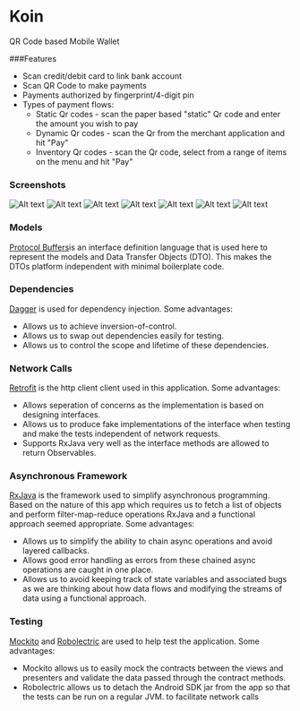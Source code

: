 # Koin
QR Code based Mobile Wallet

###Features

* Scan credit/debit card to link bank account
* Scan QR Code to make payments
* Payments authorized by fingerprint/4-digit pin 
* Types of payment flows:
   * Static Qr codes - scan the paper based "static" Qr code and enter the amount you wish to pay
   * Dynamic Qr codes - scan the Qr from the merchant application and hit "Pay"
   * Inventory Qr codes - scan the Qr code, select from a range of items on the menu and hit "Pay"

### Screenshots

![Alt text](koin-android/app/src/main/assets/screenshots/facebook_login.png?raw=true "Login Screen") 
![Alt text](koin-android/app/src/main/assets/screenshots/home_screen.png?raw=true "Home Screen")
![Alt text](koin-android/app/src/main/assets/screenshots/profile_screen.png?raw=true "Profile Screen")
![Alt text](koin-android/app/src/main/assets/screenshots/cc_screen.png?raw=true "Scan Credit Card")
![Alt text](koin-android/app/src/main/assets/screenshots/detailed_reciept_screen.png?raw=true "Detailed Receipt Screen")
![Alt text](koin-android/app/src/main/assets/screenshots/inventory_static_list.png?raw=true "Merchant Inventory List")
![Alt text](koin-android/app/src/main/assets/screenshots/detailed_inventory_item.png?raw=true "Detailed Inventory Item")


### Models
[Protocol Buffers](https://github.com/google/protobuf)is an interface definition language that is used here to represent the models and Data Transfer Objects (DTO). This makes the DTOs platform independent with minimal boilerplate code.


### Dependencies

[Dagger](https://github.com/google/dagger) is used for dependency injection. Some advantages: 
 -  Allows us to achieve inversion-of-control.
 -  Allows us to swap out dependencies easily for testing.
 -  Allows us to control the scope and lifetime of these dependencies.

### Network Calls

[Retrofit](https://github.com/square/retrofit) is the http client client used in this application. Some advantages:
 - Allows seperation of concerns as the implementation is based on designing interfaces.
 - Allows us to produce fake implementations of the interface when testing and make the tests independent of network requests. 
 - Supports RxJava very well as the interface methods are allowed to return Observables.

### Asynchronous Framework

[RxJava](https://github.com/ReactiveX/RxJava) is the framework used to simplify asynchronous programming. Based on the nature of this app which requires us to fetch a list of objects and perform filter-map-reduce operations RxJava and a functional approach seemed appropriate. Some advantages:

- Allows us to simplify the ability to chain async operations and avoid layered callbacks.
- Allows good error handling as errors from these chained async operations are caught in one place.
- Allows us to avoid keeping track of state variables and associated bugs as we are thinking about how data flows and modifying the streams of data using a functional approach.

### Testing

[Mockito](https://github.com/mockito/mockito) and [Robolectric](https://github.com/robolectric/robolectric) are used to help test the application. Some advantages:

- Mockito allows us to easily mock the contracts between the views and presenters and validate the data
passed through the contract methods.
- Robolectric allows us to detach the Android SDK jar from the app so that the tests can be 
run on a regular JVM. to facilitate network calls